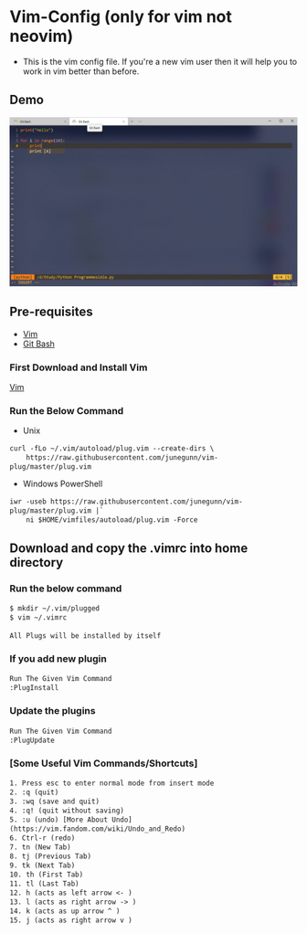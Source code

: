 # Vim-Config (only for vim not neovim)
* This is the vim config file. If you're a new vim user then it will help you to work in vim better than before.


## Demo
![Demo](./images/demo.jpg)

## Pre-requisites
* [Vim](#vim)
* [Git Bash](#git-bash)


### First Download and Install Vim
[Vim](https://www.vim.org/download.php)

### Run the Below Command
* Unix
```
curl -fLo ~/.vim/autoload/plug.vim --create-dirs \
    https://raw.githubusercontent.com/junegunn/vim-plug/master/plug.vim
```

* Windows PowerShell
```
iwr -useb https://raw.githubusercontent.com/junegunn/vim-plug/master/plug.vim |`
    ni $HOME/vimfiles/autoload/plug.vim -Force
```

## Download and copy the .vimrc into home directory


### Run the below command
```
$ mkdir ~/.vim/plugged
$ vim ~/.vimrc

All Plugs will be installed by itself
```

### If you add new plugin
```
Run The Given Vim Command
:PlugInstall
```

### Update the plugins
```
Run The Given Vim Command
:PlugUpdate
```

### [Some Useful Vim Commands/Shortcuts]
```
1. Press esc to enter normal mode from insert mode
2. :q (quit)
3. :wq (save and quit)
4. :q! (quit without saving)
5. :u (undo) [More About Undo](https://vim.fandom.com/wiki/Undo_and_Redo)
6. Ctrl-r (redo)
7. tn (New Tab)
8. tj (Previous Tab)
9. tk (Next Tab)
10. th (First Tab)
11. tl (Last Tab)
12. h (acts as left arrow <- )
13. l (acts as right arrow -> )
14. k (acts as up arrow ^ )
15. j (acts as right arrow v )
```
